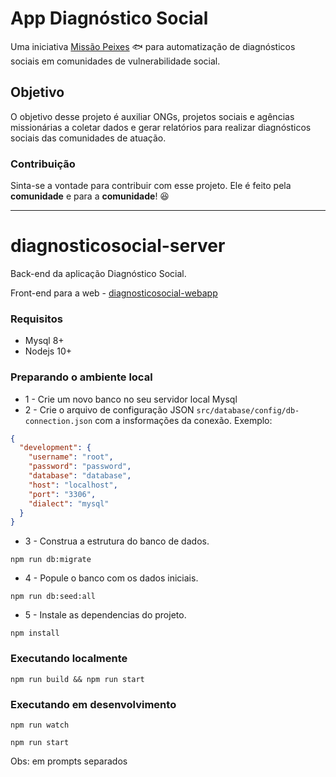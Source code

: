 # App Diagnóstico Social

Uma iniciativa [Missão Peixes](https://www.missaopeixes.com/) 🐟 para automatização de diagnósticos sociais em comunidades de vulnerabilidade social.

## Objetivo

 O objetivo desse projeto é auxiliar ONGs, projetos sociais e agências missionárias a coletar dados e gerar relatórios para realizar diagnósticos sociais das comunidades de atuação.

### Contribuição

Sinta-se a vontade para contribuir com esse projeto.
Ele é feito pela **comunidade** e para a **comunidade**! 😆

---

# diagnosticosocial-server

Back-end da aplicação Diagnóstico Social.

Front-end para a web - [diagnosticosocial-webapp](https://github.com/missaopeixes/diagnosticosocial-webapp)

### Requisitos

- Mysql 8+
- Nodejs 10+

### Preparando o ambiente local

- 1 - Crie um novo banco no seu servidor local Mysql
- 2 - Crie o arquivo de configuração JSON `src/database/config/db-connection.json` com a insformações da conexão. Exemplo:

```json
{
  "development": {
    "username": "root",
    "password": "password",
    "database": "database",
    "host": "localhost",
    "port": "3306",
    "dialect": "mysql"
  }
}
```

- 3 - Construa a estrutura do banco de dados.
```
npm run db:migrate
```

- 4 - Popule o banco com os dados iniciais.
```
npm run db:seed:all
```

- 5 - Instale as dependencias do projeto.
```
npm install
```

### Executando localmente

```
npm run build && npm run start
```

### Executando em desenvolvimento

```
npm run watch
```
```
npm run start
```

Obs: em prompts separados
